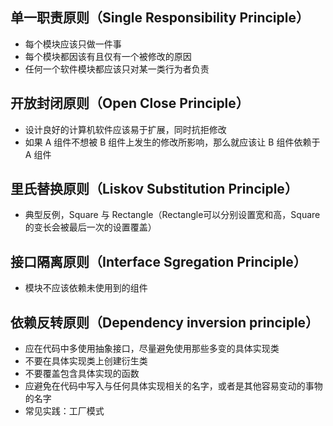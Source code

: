 

## 单一职责原则（Single Responsibility Principle）

- 每个模块应该只做一件事
- 每个模块都因该有且仅有一个被修改的原因
- 任何一个软件模块都应该只对某一类行为者负责

## 开放封闭原则（Open Close Principle）

- 设计良好的计算机软件应该易于扩展，同时抗拒修改
- 如果 A 组件不想被 B 组件上发生的修改所影响，那么就应该让 B 组件依赖于 A 组件

## 里氏替换原则（Liskov Substitution Principle）

- 典型反例，Square 与 Rectangle（Rectangle可以分别设置宽和高，Square的变长会被最后一次的设置覆盖）


## 接口隔离原则（Interface Sgregation Principle）

- 模块不应该依赖未使用到的组件

## 依赖反转原则（Dependency inversion principle）

- 应在代码中多使用抽象接口，尽量避免使用那些多变的具体实现类
- 不要在具体实现类上创建衍生类
- 不要覆盖包含具体实现的函数
- 应避免在代码中写入与任何具体实现相关的名字，或者是其他容易变动的事物的名字
- 常见实践：工厂模式
